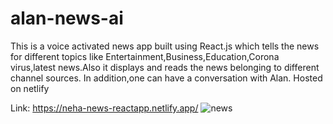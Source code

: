 # alan-news-ai
This is a voice activated news app built using React.js which tells the news for different topics
like Entertainment,Business,Education,Corona virus,latest news.Also it displays and reads the news belonging to different channel sources.
In addition,one can have a conversation with Alan.
Hosted on netlify



Link: https://neha-news-reactapp.netlify.app/
![news](https://user-images.githubusercontent.com/78813871/112727140-f7a1f080-8f46-11eb-85ad-9626ca7c1dcf.PNG)
